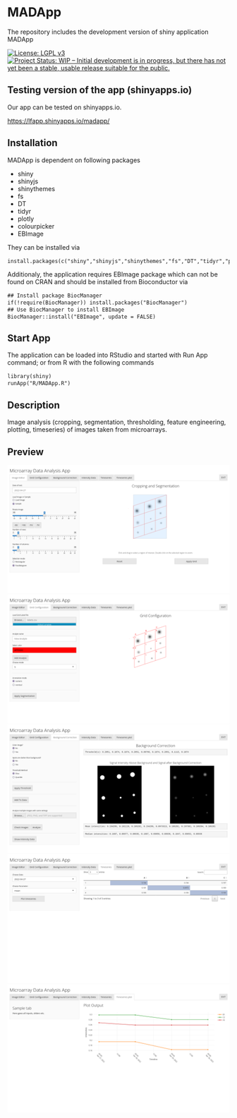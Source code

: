 
# MADApp
The repository includes the development version of shiny application MADApp

[![License: LGPL v3](https://img.shields.io/badge/License-LGPL%20v3-blue.svg)](https://www.gnu.org/licenses/lgpl-3.0)
[![Project Status: WIP – Initial development is in progress, but there has not yet been a stable, usable release suitable for the public.](https://www.repostatus.org/badges/latest/wip.svg)](https://www.repostatus.org/#wip)

## Testing version of the app (shinyapps.io)

Our app can be tested on shinyapps.io. 

https://lfapp.shinyapps.io/madapp/


## Installation

MADApp is dependent on following packages

- shiny
- shinyjs
- shinythemes
- fs
- DT
- tidyr
- plotly
- colourpicker
- EBImage

They can be installed via
```
install.packages(c("shiny","shinyjs","shinythemes","fs","DT","tidyr","plotly","colourpicker"))
```

Additionaly, the application requires EBImage package which can not be found on CRAN and should be installed from Bioconductor via
```{r, eval = FALSE}
## Install package BiocManager
if(!require(BiocManager)) install.packages("BiocManager")
## Use BiocManager to install EBImage
BiocManager::install("EBImage", update = FALSE)
```

## Start App
The application can be loaded into RStudio and started with Run App command; or from R with the following commands

```{r}
library(shiny)
runApp("R/MADApp.R")
```

## Description
Image analysis (cropping, segmentation, thresholding, feature engineering, plotting, timeseries) of images taken from microarrays.

## Preview

![tab1](preview/preview_1.png)
![tab2](preview/preview_2.png)
![tab3](preview/preview_3.png)
![tab4](preview/preview_4.png)
![tab5](preview/preview_5.png)
